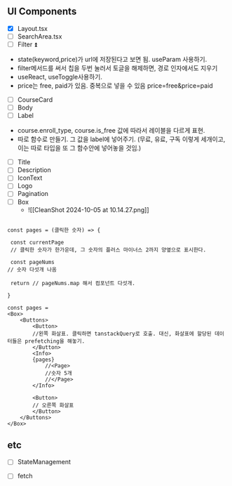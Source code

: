 ## UI Components

- [x] Layout.tsx
- [ ] SearchArea.tsx
- [ ] Filter ⏫
- state(keyword,price)가 url에 저장된다고 보면 됨. useParam 사용하기.
- filter메서드를 써서 칩을 두번 눌러서 토글을 해제하면, 경로 인자에서도 지우기
- useReact, useToggle사용하기.
- price는 free, paid가 있음. 중복으로 넣을 수 있음 price=free&price=paid
- [ ] CourseCard
- [ ] Body
- [ ] Label
- course.enroll_type, course.is_free 값에 따라서 레이블을 다르게 표현.
- 따로 함수로 만들기. 그 값을 label에 넣어주기. (무료, 유료, 구독 이렇게 세개이고, 이는 따로 타입을 또 그 함수안에 넣어놓을 것임.)
- [ ] Title
- [ ] Description
- [ ] IconText
- [ ] Logo
- [ ] Pagination
- [ ] Box
    - ![[CleanShot 2024-10-05 at 10.14.27.png]]

 ```

const pages = (클릭한 숫자) => {
 
  const currentPage
  // 클릭한 숫자가 한가운데, 그 숫자의 플러스 마이너스 2까지 양옆으로 표시한다.
 
  const pageNums
 // 숫자 다섯개 나옴

  return // pageNums.map 해서 컴포넌트 다섯개.

}

const pages = 
 <Box>
	 <Buttons>
		 <Button>
		 //왼쪽 화살표. 클릭하면 tanstackQuery로 호출. 대신, 화살표에 할당된 데이터들은 prefetching을 해놓기.
		 </Button>
		 <Info>
		 {pages}
			 //<Page>
			 //숫자 5개
			 //</Page> 
		 </Info>
	 
		 <Button>
		 // 오른쪽 화살표
		 </Button>
	 </Buttons>
 </Box>
```

## etc

- [ ] StateManagement
- [ ] fetch



